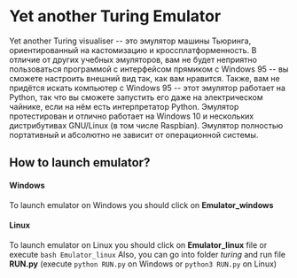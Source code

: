 # Yet another Turing Emulator

Yet another Turing visualiser -- это эмулятор машины Тьюринга, ориентированный на кастомизацию и кроссплатформенность.
В отличие от других учебных эмуляторов, вам не будет неприятно пользоваться программой с интерфейсом прямиком с Windows 95 -- вы сможете настроить внешний вид так, как вам нравится.
Также, вам не придётся искать компьютер с Windows 95 -- этот эмулятор работает на Python, так что вы сможете запустить его даже на электрическом чайнике, если на нём есть интерпретатор Python.
Эмулятор протестирован и отлично работает на Windows 10 и нескольких дистрибутивах GNU/Linux (в том числе Raspbian).
Эмулятор полностью портативный и абсолютно не зависит от операционной системы.

## How to launch emulator?

#### Windows
  To launch emulator on Windows you should click on **Emulator_windows**
#### Linux
  To launch emulator on Linux you should click on **Emulator_linux** file or execute `bash Emulator_linux`
Also, you can go into folder *turing* and run file **RUN.py** (execute `python RUN.py` on Windows or `python3 RUN.py` on Linux)